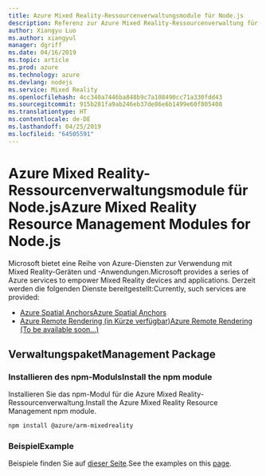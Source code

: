 ```yaml
---
title: Azure Mixed Reality-Ressourcenverwaltungsmodule für Node.js
description: Referenz zur Azure Mixed Reality-Ressourcenverwaltung für Node.js
author: Xiangyu Luo
ms.author: xiangyul
manager: dgriff
ms.date: 04/16/2019
ms.topic: article
ms.prod: azure
ms.technology: azure
ms.devlang: nodejs
ms.service: Mixed Reality
ms.openlocfilehash: 4cc340a7446ba848b9c7a108490cc71a330fdd43
ms.sourcegitcommit: 915b281fa9ab246eb37de86e6b1499e60f805408
ms.translationtype: HT
ms.contentlocale: de-DE
ms.lasthandoff: 04/25/2019
ms.locfileid: "64505591"
---
```

# <a name="azure-mixed-reality-resource-management-modules-for-nodejs"></a><span data-ttu-id="5cb72-103">Azure Mixed Reality-Ressourcenverwaltungsmodule für Node.js</span><span class="sxs-lookup"><span data-stu-id="5cb72-103">Azure Mixed Reality Resource Management Modules for Node.js</span></span>

<span data-ttu-id="5cb72-104">Microsoft bietet eine Reihe von Azure-Diensten zur Verwendung mit Mixed Reality-Geräten und -Anwendungen.</span><span class="sxs-lookup"><span data-stu-id="5cb72-104">Microsoft provides a series of Azure services to empower Mixed Reality devices and applications.</span></span> <span data-ttu-id="5cb72-105">Derzeit werden die folgenden Dienste bereitgestellt:</span><span class="sxs-lookup"><span data-stu-id="5cb72-105">Currently, such services are provided:</span></span>

* [<span data-ttu-id="5cb72-106">Azure Spatial Anchors</span><span class="sxs-lookup"><span data-stu-id="5cb72-106">Azure Spatial Anchors</span></span>](https://azure.microsoft.com/en-us/services/spatial-anchors/)
* [<span data-ttu-id="5cb72-107">Azure Remote Rendering (in Kürze verfügbar)</span><span class="sxs-lookup"><span data-stu-id="5cb72-107">Azure Remote Rendering (To be available soon...)</span></span>](https://azure.microsoft.com/en-us/services/remote-rendering/)

## <a name="management-package"></a><span data-ttu-id="5cb72-108">Verwaltungspaket</span><span class="sxs-lookup"><span data-stu-id="5cb72-108">Management Package</span></span>

### <a name="install-the-npm-module"></a><span data-ttu-id="5cb72-109">Installieren des npm-Moduls</span><span class="sxs-lookup"><span data-stu-id="5cb72-109">Install the npm module</span></span> 

<span data-ttu-id="5cb72-110">Installieren Sie das npm-Modul für die Azure Mixed Reality-Ressourcenverwaltung.</span><span class="sxs-lookup"><span data-stu-id="5cb72-110">Install the Azure Mixed Reality Resource Management npm module.</span></span>

```bash
npm install @azure/arm-mixedreality
```

### <a name="example"></a><span data-ttu-id="5cb72-111">Beispiel</span><span class="sxs-lookup"><span data-stu-id="5cb72-111">Example</span></span>

<span data-ttu-id="5cb72-112">Beispiele finden Sie auf [dieser Seite](https://www.npmjs.com/package/@azure/arm-mixedreality).</span><span class="sxs-lookup"><span data-stu-id="5cb72-112">See the examples on this [page](https://www.npmjs.com/package/@azure/arm-mixedreality).</span></span>
